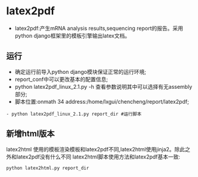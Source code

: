# latex2pdf
- latex2pdf:产生mRNA analysis results,sequencing report的报告。采用python django框架里的模板引擎输出latex文档。
## 运行
- 确定运行前导入python django模块保证正常的运行环境;
- report_conf中可以更改基本的配置信息;
- python latex2pdf_linux_2.1.py -h 查看参数说明其中可以选择有无assembly部分;
- 脚本位置:onmath 34 address:/home/lxgui/chencheng/report/latex2pdf;
```
- python latex2pdf_linux_2.1.py report_dir #运行脚本
```
## 新增html版本
latex2html 使用的模板渲染模板和latex2pdf不同,latex2html使用jinja2。除此之外和latex2pdf没有什么不同
latex2html脚本使用方法和latex2pdf基本一致:
```
python latex2html.py report_dir
```
